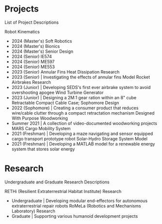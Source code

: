# Projects
List of Project Descriptions

Robot Kinematics
- 2024 (Master's)
Soft Robotics
- 2024 (Master's)
Bionics
- 2024 (Master's)
Senior Design
- 2024 (Senior)
IE574
- 2024 (Senior)
ME597
- 2024 (Senior)
ME553
- 2023 (Senior)
Annular Fins Heat Dissipation Research
- 2023 (Senior) | Investigating the effects of annular fins
Model Rocket Airbrakes Research
- 2023 (Junior) | Developing SEDS's first ever airbrake system to avoid overshooting apogee
Wind Turbine Generator
- 2023 (Junior) | Designing a 2M:1 gear ration within an 8" cube
Retractable Compact Cable Case; Sophomore Design
- 2022 (Sophomore) | Creating a consumer product that reduces wire/cable clutter through a compact retractation mechanism
Designed With Purpose Woodworking
- Summer 2021 | A collection of video-documented woodworking projects
MARS Cargo Mobility System
- 2021 (Freshman) | Developing a maze navigating and sensor equipped cargo transport prototype robot
Solar-Hydro Storage System Model
- 2021 (Freshman) | Developing a MATLAB model for a renewable energy system that stores solar energy






# Research
Undergraduate and Graduate Research Descriptions

RETHi (Resilient Extraterrestrial Habitat Institute) Research
- Undergraduate | Developing modular end-effectors for autonomous extraterrestrial repair robots
RoMeLa (Robotics and Mechanisms Laboratory) Research
- Graduate | Supporting various humanoid development projects
